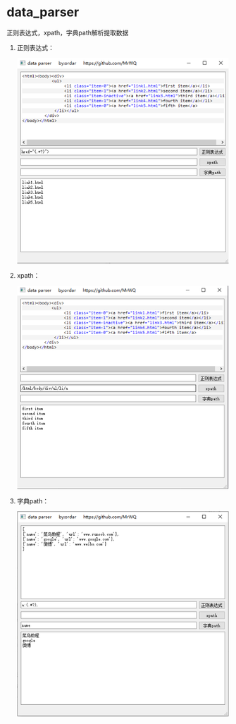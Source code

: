 # data_parser

正则表达式，xpath，字典path解析提取数据

1. 正则表达式：

   ![image-20201129173219872](img/20201129173219.png)

2. xpath：

   ![image-20201129173108075](img/20201129173108.png)

3. 字典path：

   ![image-20201129172452162](img/20201129172501.png)
